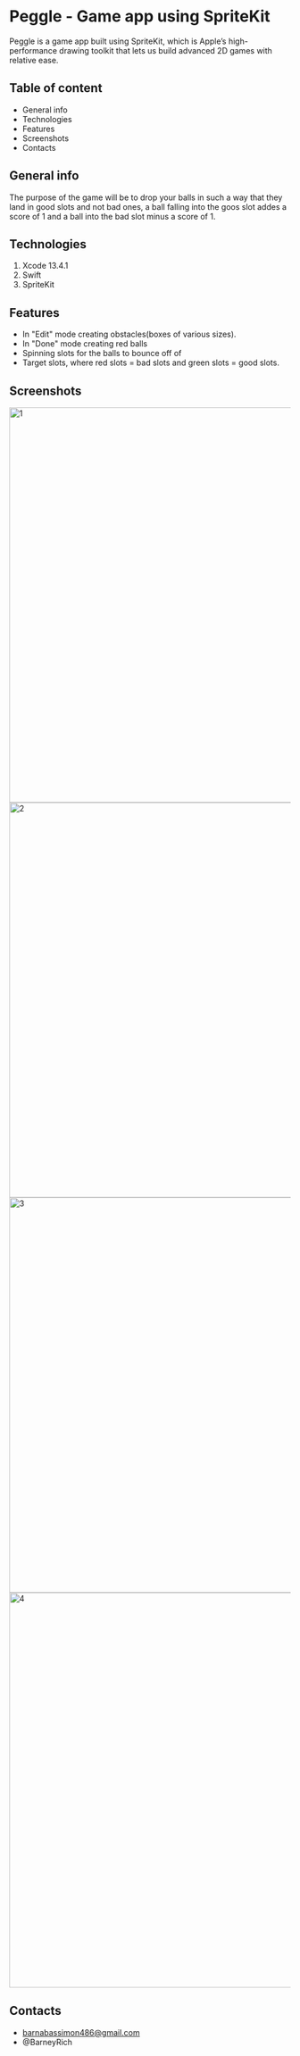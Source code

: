 # Peggle - Game app using SpriteKit
Peggle is a game app built using SpriteKit, which is Apple’s high-performance drawing toolkit that lets us build advanced 2D games with relative ease.

## Table of content
* General info
* Technologies
* Features
* Screenshots
* Contacts


## General info
The purpose of the game will be to drop your balls in such a way that they land in good slots and not bad ones, a ball falling into the goos slot addes a 
score of 1 and a ball into the bad slot minus a score of 1.


## Technologies
1. Xcode 13.4.1
2. Swift
3. SpriteKit


## Features
* In "Edit" mode creating obstacles(boxes of various sizes).
* In "Done" mode creating red balls
* Spinning slots for the balls to bounce off of
* Target slots, where red slots = bad slots and green slots = good slots.


## Screenshots 
<img width="708" alt="1" src="https://user-images.githubusercontent.com/97446167/174438315-81829d5f-6a13-4a09-9708-cdc4bb49ba8b.png">
<img width="708" alt="2" src="https://user-images.githubusercontent.com/97446167/174438322-ec58cf9e-cd76-46a2-81d6-b927d463e5c3.png">
<img width="708" alt="3" src="https://user-images.githubusercontent.com/97446167/174438325-6cb5e204-ead3-4da1-9759-3d57a475834d.png">
<img width="708" alt="4" src="https://user-images.githubusercontent.com/97446167/174438327-71eb79eb-6ea5-49a5-b387-04d896f33dbb.png">

## Contacts
* barnabassimon486@gmail.com
* @BarneyRich



